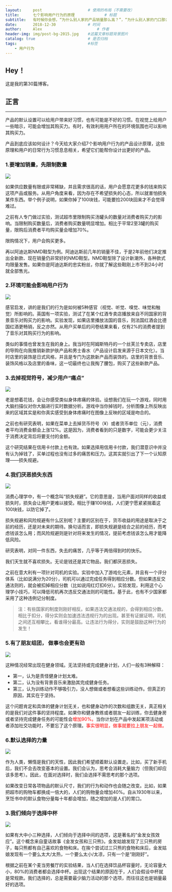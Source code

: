 ```yaml
---
layout:     post   				    # 使用的布局（不需要改）
title:      七个影响用户行为的原理				# 标题 
subtitle:   有时候你会想，“为什么别人家的产品销量那么高？”，“为什么别人家的门口那么多人排队，自家门口却无人问津？”，“同类型的产品，为什么消费者就是要选别人家的？”“别人家”的东西到底有什么好，为什么值得用户青睐？战略设计品牌Laroche创始人Eugen Eşanu认为，用户行为在很大程度上取决于产品设计 #副标题
date:       2018-12-30 				# 时间
author:     Alex 						# 作者
header-img: img/post-bg-2015.jpg 	#这篇文章标题背景图片
catalog: true 						# 是否归档
tags:								#标签
    - 用户行为
---
```


## Hey！
这是我的第30篇博客。
## 正言
******
产品的默认设置可以给用户带来好习惯，也有可能是不好的习惯。在视觉上给用户一些暗示，可能会增加其购买力。有时，有效利用用户所在的环境氛围也可以影响其购买力。

产品到底应该如何设计？今天给大家介绍7个影响用户行为的产品设计原理，这些原理和用户的日常行为习惯息息相关，希望它们能帮你设计出更好的产品。
### 1.要增加销量，先限制数量

![](https://ws1.sinaimg.cn/large/006tNc79ly1fyy3tvlu1ij30rs0fvwg1.jpg)

如果供应数量有限或非常稀缺，并且需求很高的话，用户会愿意花更多的钱来购买这项产品或服务。从用户角度来看，因为存在不希望损失的心态，所以就害怕损失某件东西。举个例子说明，如果你掉了100块钱，可能要捡200块回来才不会觉得难过。

之前有人专门做过实验，测试超市里限制购买汤罐头的数量对消费者购买力的影响。当限制购买数量后，消费者购买数量明显增加。相比于平常2至3罐的购买量，限购后消费者平均购买量会增加70%。

限购情况下，用户会购买更多。

再以阿迪达斯NMD鞋型为例。阿迪达斯前几年的销量不佳，于是2年前他们决定推出全新款、现在销量仍非常好的NMD鞋型。NMD鞋型除了设计新潮外，各种款式均限量发售。如果你是阿迪达斯的忠实粉丝，你就了解这些鞋刚上市不到24小时就全部售光。
### 2.环境可能会影响用户行为

![](https://ws3.sinaimg.cn/large/006tNc79ly1fyy3ulb47zj30rs0fvjt5.jpg)

感官启发，讲的是我们的行为是如何被5种感官（视觉、听觉、嗅觉、味觉和触觉）所影响的。英国有一项实验，测试了在某个红酒专卖店播放来自不同国家的背景音乐对购买力的影响。实验发现，如果店里播放法国的音乐，则法国红酒会比德国红酒更畅销，反之亦然。从用户买单后的问卷结果来看，仅有2%的消费者提到了音乐对其购买行为的影响。

类似的事情也曾发生在我的身上。我当时在阿姆斯特丹的一个丝芙兰专卖店，店里的导购在向我推销新款护肤产品和男士香水（产品设计启发来源于日本文化）。当时店里的装饰是日式风格，并且是专门为这款新产品而装饰的。店里的背景音乐、装饰风格以及店里的香味，这一切最终也让我掏了腰包，购买了这些新款产品。
### 3.去掉视觉符号，减少用户“痛点”

![](https://ws4.sinaimg.cn/large/006tNc79ly1fyy3vabmqnj30rs0fv75h.jpg)

老是想着花钱，会让你感受类似身体疼痛的体验。设想我们在玩一个游戏，同时用大脑扫描仪对你大脑进行实时数据分析。游戏中当你掉钱时，分析图像上所反映出来的区域其实是和你真实感受到身体疼痛时在图像上反映的区域是吻合的。

之前也有研究表明，如果在菜单上去掉货币符号（¥）或者货币单位（元），消费者平均消费金额会上涨12%。这是因为，消费者看到的只是数字，可能会更少关注于消费决定背后将要支付的金额。

这个研究结果在信用卡付款上也有效。如果选择用信用卡付款，我们潜意识中并没有认为掉钱了，买单过程也没有过多的痛苦和压力。这其实就引出了下一个认知原理——损失规避。
### 4.我们厌恶损失东西
![](https://ws2.sinaimg.cn/large/006tNc79ly1fyy3vu5yovg30rs0fvwfa.gif)

消费心理学中，有一个概念叫“损失规避”。它的意思是，当用户面对同样的收益或损失时，损失会让用户更难以接受。相比于赚100块钱，人们更宁愿紧紧揣着这100块钱，以防它掉了。

损失规避和风险规避有什么区别呢？主要的区别在于，货币收益的用途是取决于之前的经历，还是对未来的期待。换句话而言，即损失规避是结合之前的经历，而考虑钱该怎么用；而风险规避则是针对将来发生的情况，提前考虑钱该怎么用才能降低风险。

研究表明，对同一件东西，失去的痛苦，几乎等于两倍得到时的快乐。

我们天生就不喜欢损失。无论是钱还是其它物品，我们都厌恶损失。

之前在意大利有一项针对司机的实验。实验中加入了游戏化元素，并且有一个评分体系（比如说满分为20分），司机可以通过完成任务得到相应分数。但如果违反交通法则的，就会被扣掉相应分数（比如说闯红灯扣6分）。实验发现，利用这个心理学小技巧，可以降低司机再次违反交通法则的可能性。基于此，也有不少国家都采用了这种违例记分制度。
>注：有些国家的制度则刚好相反。如果违法交通法规的，会得到相应分数。相比于扣分，得分实则会加速违法违规行为的出现。甚至有证据证明，司机之间还互相攀比，看谁得分最高。让违法行为得分，实则是鼓励这种行为的发生！

### 5.有了朋友组团， 做事也会更有劲

![](https://ws1.sinaimg.cn/large/006tNc79ly1fyy3wnfyvrj30rs0fv76b.jpg)

这种情况经常出现在健身领域。无法坚持或完成健身计划，人们一般有3种解释：

* 第一，认为是责怪健身计划太难。
* 第二，认为没有背景音乐来激励其完成健身任务。
* 第三，认为训练动作不够吸引力，没人想做或者想看这些训练动作。但真正的原因，其实在于坚持。

这个问题肯定和具体的健身计划无关，也和健身动作的次数和组数无关，真正相关的是我们对这件事的坚持程度。如果你和健身教练或者朋友一起训练，你去健身房或者坚持完成健身任务的可能性会<font color="red">增加90%。</font>当你计划在产品中发起某项活动或者添加社交功能时，不要忘了这个原理。<font color="red">事实很明显，做事就要拉上朋友一起做。</font>
### 6.默认选择的力量

![](https://ws4.sinaimg.cn/large/006tNc79ly1fyy3y8wganj30rs0fv3zg.jpg)

作为人类，懒惰是我们的天性，因此我们希望顺着默认设置走。比如，买了新手机后，我们不会去改变基本的设置。我们会认为，思考会消耗大量脑力（但我们却应该多思考）。因此，在面对选择时，我们会选择不需思考的那个选项。

如果改变日常各项物品的默认尺寸，我们的行为和动作也会随之改变。比如，如果把超市的购物车都换成一倍大的，人们的购物量会增加40%。自从1930年以来，烹饪书中的默认食物分量每十年都会增加，随之增加的是人们的胃口。
### 3.我们倾向于选择中杯

![](https://ws3.sinaimg.cn/large/006tNc79ly1fyy3yu2yg4j30rs0fvabg.jpg)

如果有大中小三种选择，人们倾向于选择中间的选项，这是著名的“金发女孩效应”。这个概念来自童话故事《金发女孩和三只熊》。金发姑娘发现了三只熊的房子，每只熊都有自己喜欢的食物和床。在挨个尝试过三只熊的食物和床后，金发姑娘发现有一个要么太大/太热，一个要么太小/太凉，只有一个是“刚刚好”。

根据之前在某个麦当劳餐厅的实验结果，当人们在选择饮品杯容量时，无论容量大小，80%的消费者都会选择中杯。出现这个结果的原因在于，人们会假设中杯就是常规款。我们选择的，总是需要最少脑力活动的那个选项，而往往这也是销量最好的选项。

